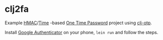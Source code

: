# clj2fa

Example [HMAC](http://en.wikipedia.org/wiki/HMAC-based_One-time_Password_Algorithm)/[Time](http://en.wikipedia.org/wiki/Time-based_One-time_Password_Algorithm) -based [One Time Password](http://en.wikipedia.org/wiki/One-time_password) project using [clj-otp](https://github.com/meta-x/clj-otp).

Install [Google Authenticator](https://code.google.com/p/google-authenticator/) on your phone, `lein run` and follow the steps.
